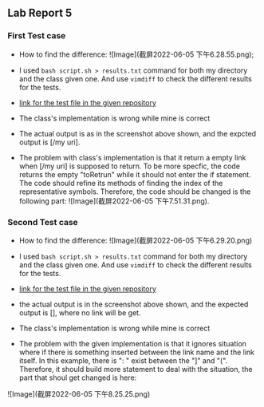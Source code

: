## Lab Report 5

### First Test case

* How to find the difference:
![Image](截屏2022-06-05 下午6.28.55.png);
* I used `bash script.sh > results.txt` command for both my directory and the class given one. And use `vimdiff` to check the different results for the tests. 

* [link for the test file in the given repository](https://github.com/nidhidhamnani/markdown-parser/edit/main/test-files/487.html.test)

* The class's implementation is wrong while mine is correct

* The actual output is as in the screenshot above shown, and the expcted output is [/my uri]. 

* The problem with class's implementation is that it return a empty link when [/my uri] is supposed to return. To be more specfic, the code returns the empty "toRetrun" while it should not enter the if statement. The code should refine its methods of finding the index of the representative symbols. Therefore, the code should be changed is the following part:
![Image](截屏2022-06-05 下午7.51.31.png). 



### Second Test case
* How to find the difference:
![Image](截屏2022-06-05 下午6.29.20.png)
* I used `bash script.sh > results.txt` command for both my directory and the class given one. And use `vimdiff` to check the different results for the tests. 

* [link for the test file in the given repository](https://github.com/nidhidhamnani/markdown-parser/blob/main/test-files/201.html.test)

* the actual output is in the screenshot above shown, and the expected output is [], where no link will be get. 

* The class's implementation is wrong while mine is correct

* The problem with the given implementation is that it ignores situation where if there is something inserted between the link name and the link itself. In this example, there is ": <bar>" exist between the "]" and "(". Therefore, it should build more statement to deal with the situation, the part that shoul get changed is here:

![Image](截屏2022-06-05 下午8.25.25.png)


